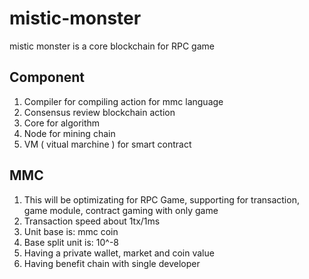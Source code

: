 # mistic-monster

mistic monster is a core blockchain for RPC game


## Component
1. Compiler for compiling action for mmc language
2. Consensus review blockchain action 
3. Core for algorithm
4. Node for mining chain
5. VM ( vitual marchine ) for smart contract

## MMC 
1. This will be optimizating for RPC Game, supporting for transaction, game module, contract gaming with only game 
2. Transaction speed about 1tx/1ms
3. Unit base is: mmc coin
4. Base split unit is: 10^-8
5. Having a private wallet, market and coin value
6. Having benefit chain with single developer

